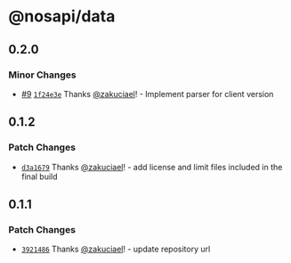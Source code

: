 # @nosapi/data

## 0.2.0

### Minor Changes

- [#9](https://github.com/zakuciael/nosapi/pull/9) [`1f24e3e`](https://github.com/zakuciael/nosapi/commit/1f24e3e44f775585e599f31a8f2704385ed9c8a0) Thanks [@zakuciael](https://github.com/zakuciael)! - Implement parser for client version

## 0.1.2

### Patch Changes

- [`d3a1679`](https://github.com/zakuciael/nosapi/commit/d3a167919089800ccf406b230ca0cabde48960a3) Thanks [@zakuciael](https://github.com/zakuciael)! - add license and limit files included in the final build

## 0.1.1

### Patch Changes

- [`3921486`](https://github.com/zakuciael/nosapi/commit/392148690f2a1bff325b3f19f5e1164578ddf9b2) Thanks [@zakuciael](https://github.com/zakuciael)! - update repository url

